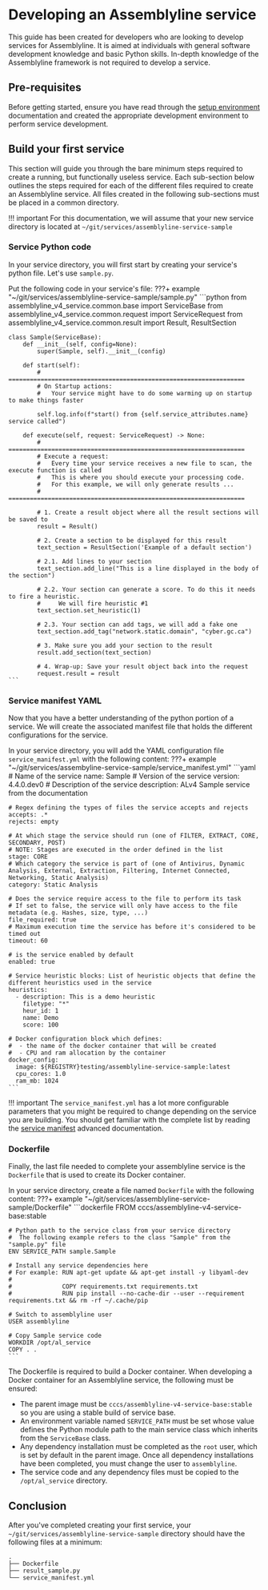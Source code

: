 # Developing an Assemblyline service

This guide has been created for developers who are looking to develop services for Assemblyline. It is aimed at individuals with general software development knowledge and basic Python skills. In-depth knowledge of the Assemblyline framework is not required to develop a service.

## Pre-requisites
Before getting started, ensure you have read through the [setup environment](../../env/getting_started/) documentation and created the appropriate development environment to perform service development.

## Build your first service
This section will guide you through the bare minimum steps required to create a running, but functionally useless service. Each sub-section below outlines the steps required for each of the different files required to create an Assemblyline service. All files created in the following sub-sections must be placed in a common directory.

!!! important
    For this documentation, we will assume that your new service directory is located at `~/git/services/assemblyline-service-sample`

### Service Python code

In your service directory, you will first start by creating your service's python file. Let's use `sample.py`.

Put the following code in your service's file:
???+ example "~/git/services/assemblyline-service-sample/sample.py"
    ```python
    from assemblyline_v4_service.common.base import ServiceBase
    from assemblyline_v4_service.common.request import ServiceRequest
    from assemblyline_v4_service.common.result import Result, ResultSection

    class Sample(ServiceBase):
        def __init__(self, config=None):
            super(Sample, self).__init__(config)

        def start(self):
            # ==================================================================
            # On Startup actions:
            #   Your service might have to do some warming up on startup to make things faster

            self.log.info(f"start() from {self.service_attributes.name} service called")

        def execute(self, request: ServiceRequest) -> None:
            # ==================================================================
            # Execute a request:
            #   Every time your service receives a new file to scan, the execute function is called
            #   This is where you should execute your processing code.
            #   For this example, we will only generate results ...
            # ==================================================================

            # 1. Create a result object where all the result sections will be saved to
            result = Result()

            # 2. Create a section to be displayed for this result
            text_section = ResultSection('Example of a default section')

            # 2.1. Add lines to your section
            text_section.add_line("This is a line displayed in the body of the section")

            # 2.2. Your section can generate a score. To do this it needs to fire a heuristic.
            #     We will fire heuristic #1
            text_section.set_heuristic(1)

            # 2.3. Your section can add tags, we will add a fake one
            text_section.add_tag("network.static.domain", "cyber.gc.ca")

            # 3. Make sure you add your section to the result
            result.add_section(text_section)

            # 4. Wrap-up: Save your result object back into the request
            request.result = result
    ```

### Service manifest YAML

Now that you have a better understanding of the python portion of a service. We will create the associated manifest file that holds the different configurations for the service.

In your service directory, you will add the YAML configuration file `service_manifest.yml` with the following content:
???+ example "~/git/services/assembyline-service-sample/service_manifest.yml"
    ```yaml
    # Name of the service
    name: Sample
    # Version of the service
    version: 4.4.0.dev0
    # Description of the service
    description: ALv4 Sample service from the documentation

    # Regex defining the types of files the service accepts and rejects
    accepts: .*
    rejects: empty

    # At which stage the service should run (one of FILTER, EXTRACT, CORE, SECONDARY, POST)
    # NOTE: Stages are executed in the order defined in the list
    stage: CORE
    # Which category the service is part of (one of Antivirus, Dynamic Analysis, External, Extraction, Filtering, Internet Connected, Networking, Static Analysis)
    category: Static Analysis

    # Does the service require access to the file to perform its task
    # If set to false, the service will only have access to the file metadata (e.g. Hashes, size, type, ...)
    file_required: true
    # Maximum execution time the service has before it's considered to be timed out
    timeout: 60

    # is the service enabled by default
    enabled: true

    # Service heuristic blocks: List of heuristic objects that define the different heuristics used in the service
    heuristics:
      - description: This is a demo heuristic
        filetype: "*"
        heur_id: 1
        name: Demo
        score: 100

    # Docker configuration block which defines:
    #  - the name of the docker container that will be created
    #  - CPU and ram allocation by the container
    docker_config:
      image: ${REGISTRY}testing/assemblyline-service-sample:latest
      cpu_cores: 1.0
      ram_mb: 1024
    ```

!!! important
    The `service_manifest.yml` has a lot more configurable parameters that you might be required to change depending on the service you are building. You should get familiar with the complete list by reading the [service manifest](../advanced/service_manifest) advanced documentation.

### Dockerfile
Finally, the last file needed to complete your assemblyline service is the `Dockerfile` that is used to create its Docker container.

In your service directory, create a file named `Dockerfile` with the following content:
???+ example "~/git/services/assemblyline-service-sample/Dockerfile"
    ```dockerfile
    FROM cccs/assemblyline-v4-service-base:stable

    # Python path to the service class from your service directory
    #  The following example refers to the class "Sample" from the "sample.py" file
    ENV SERVICE_PATH sample.Sample

    # Install any service dependencies here
    # For example: RUN apt-get update && apt-get install -y libyaml-dev
    #
    #              COPY requirements.txt requirements.txt
    #              RUN pip install --no-cache-dir --user --requirement requirements.txt && rm -rf ~/.cache/pip

    # Switch to assemblyline user
    USER assemblyline

    # Copy Sample service code
    WORKDIR /opt/al_service
    COPY . .
    ```

The Dockerfile is required to build a Docker container. When developing a Docker container for an Assemblyline service,
the following must be ensured:

- The parent image must be `cccs/assemblyline-v4-service-base:stable` so you are using a stable build of service base.
- An environment variable named `SERVICE_PATH` must be set whose value defines the Python module path to the main service
class which inherits from the `ServiceBase` class.
- Any dependency installation must be completed as the `root` user, which is set by default in the parent image. Once all
dependency installations have been completed, you must change the user to `assemblyline`.
- The service code and any dependency files must be copied to the `/opt/al_service` directory.

## Conclusion
After you've completed creating your first service, your `~/git/services/assemblyline-service-sample` directory should have the following files at a minimum:

```text
.
├── Dockerfile
├── result_sample.py
└── service_manifest.yml
```
